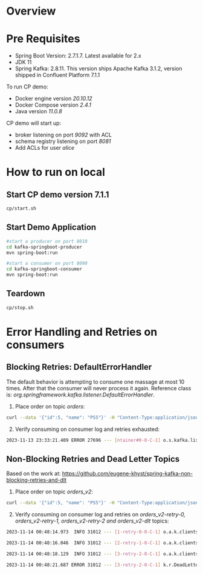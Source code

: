 # Overview

# Pre Requisites

 - Spring Boot Version: 2.7.1.7. Latest available for 2.x
 - JDK 11
 - Spring Kafka: 2.8.11. This version ships Apache Kafka 3.1.2, version shipped in Confluent Platform 7.1.1

To run CP demo:

 - Docker engine version _20.10.12_
 - Docker Compose version _2.4.1_
 - Java version _11.0.8_

CP demo will start up:

 - broker listening on port _9092_ with ACL
 - schema registry listening on port _8081_
 - Add ACLs for user _alice_


# How to run on local

## Start CP demo version 7.1.1

```bash
cp/start.sh
```

## Start Demo Application

```bash
#start a producer on port 8010
cd kafka-springboot-producer
mvn spring-boot:run

#start a consumer on port 8090
cd kafka-springboot-consumer
mvn spring-boot:run
```

## Teardown

```bash
cp/stop.sh
```

# Error Handling and Retries on consumers

## Blocking Retries: DefaultErrorHandler

The default behavior is attempting to consume one massage at most 10 times. After that the consumer will never process it again.
Reference class is: _org.springframework.kafka.listener.DefaultErrorHandler_.

 1. Place order on topic _orders_:

```bash
curl --data '{"id":5, "name": "PS5"}' -H "Content-Type:application/json" http://localhost:8010/api/order
```

 2. Verify consuming on consumer log and retries exhausted:

```bash
2023-11-13 23:33:21.409 ERROR 27696 --- [ntainer#0-0-C-1] o.s.kafka.listener.DefaultErrorHandler   : Backoff FixedBackOff{interval=0, currentAttempts=10, maxAttempts=9} exhausted for orders-0@0
```

## Non-Blocking Retries and Dead Letter Topics

Based on the work at:
https://github.com/eugene-khyst/spring-kafka-non-blocking-retries-and-dlt

1. Place order on topic _orders_v2_:

```bash
curl --data '{"id":5, "name": "PS5"}' -H "Content-Type:application/json" http://localhost:8010/api/v2/order
```

2. Verify consuming on consumer log and retries on _orders_v2-retry-0, orders_v2-retry-1, orders_v2-retry-2 and orders_v2-dlt_ topics:

```bash
2023-11-14 00:48:14.973  INFO 31012 --- [1-retry-0-0-C-1] o.a.k.clients.consumer.KafkaConsumer     : [Consumer clientId=consumer-order-app-group-6, groupId=order-app-group] Seeking to offset 1 for partition orders_v2-retry-0-0

2023-11-14 00:48:16.046  INFO 31012 --- [2-retry-1-0-C-1] o.a.k.clients.consumer.KafkaConsumer     : [Consumer clientId=consumer-order-app-group-5, groupId=order-app-group] Seeking to offset 1 for partition orders_v2-retry-1-0

2023-11-14 00:48:18.129  INFO 31012 --- [3-retry-2-0-C-1] o.a.k.clients.consumer.KafkaConsumer     : [Consumer clientId=consumer-order-app-group-3, groupId=order-app-group] Seeking to offset 1 for partition orders_v2-retry-2-0

2023-11-14 00:48:21.687 ERROR 31012 --- [3-retry-2-0-C-1] k.r.DeadLetterPublishingRecovererFactory : Record: topic = orders_v2-retry-2, partition = 0, offset = 1, main topic = orders_v2 threw an error at topic orders_v2-retry-2 and won't be retried. Sending to DLT with name orders_v2-dlt.
```

